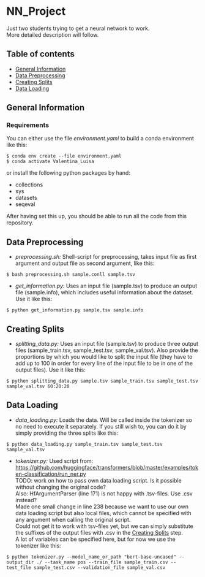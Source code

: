 # NN_Project
Just two students trying to get a neural network to work.<br>
More detailed description will follow.

## Table of contents
* [General Information](#general-information)
* [Data Preprocessing](#data-preprocessing)
* [Creating Splits](#creating-splits)
* [Data Loading](#data-loading)

## General Information
### Requirements
You can either use the file *environment.yaml* to build a conda environment like this:
```
$ conda env create --file environment.yaml
$ conda activate Valentina_Luisa
```
or install the following python packages by hand:
* collections
* sys
* datasets
* seqeval

After having set this up, you should be able to run all the code from this repository.

## Data Preprocessing
* *preprocessing.sh:* Shell-script for preprocessing, takes input file as first argument and output file as second argument, like this:
```
$ bash preprocessing.sh sample.conll sample.tsv
```
* *get_information.py:* Uses an input file (sample.tsv) to produce an output file (sample.info), which includes useful information about the dataset.
Use it like this:
```
$ python get_information.py sample.tsv sample.info
```

## Creating Splits
* *splitting_data.py:* Uses an input file (sample.tsv) to produce three output files (sample_train.tsv, sample_test.tsv, sample_val.tsv).
Also provide the proportions by which you would like to split the input file (they have to add up to 100 in order for every line of the input file to be in one of the output files).
Use it like this:
```
$ python splitting_data.py sample.tsv sample_train.tsv sample_test.tsv sample_val.tsv 60:20:20
```


## Data Loading
* *data_loading.py:* Loads the data. Will be called inside the tokenizer so no need to execute it separately.
If you still wish to, you can do it  by simply providing the three splits like this:
```
$ python data_loading.py sample_train.tsv sample_test.tsv sample_val.tsv
```
* *tokenizer.py:* Used script from:
https://github.com/huggingface/transformers/blob/master/examples/token-classification/run_ner.py <br> 
TODO: work on how to pass own data loading script. Is it possible without changing the original code?<br>
Also: HfArgumentParser (line 171) is not happy with .tsv-files. Use .csv instead?<br>
Made one small change in line 238 because we want to use our own data loading script but also local files,
which cannot be specified with any argument when calling the original script. <br>
Could not get it to work with tsv-files yet, but we can simply substitute the suffixes of the output files with .csv in the [Creating Splits](#creating-splits) step.<br>
A lot of variables can be specified here, but for now we use the tokenizer like this:
```
$ python tokenizer.py --model_name_or_path "bert-base-uncased" --output_dir ./ --task_name pos --train_file sample_train.csv --test_file sample_test.csv --validation_file sample_val.csv
```
